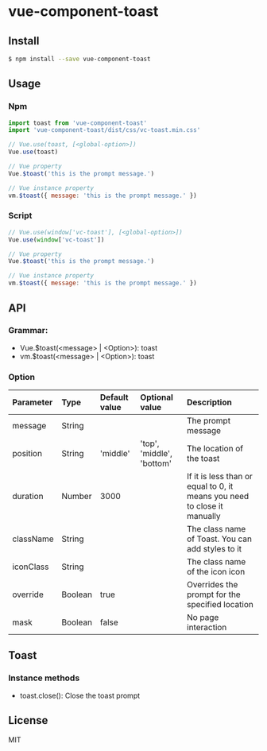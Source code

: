 # vue-component-toast
## Install
```sh
$ npm install --save vue-component-toast
```

## Usage

### Npm
```javascript
import toast from 'vue-component-toast'
import 'vue-component-toast/dist/css/vc-toast.min.css'

// Vue.use(toast, [<global-option>])
Vue.use(toast)

// Vue property
Vue.$toast('this is the prompt message.')

// Vue instance property
vm.$toast({ message: 'this is the prompt message.' })
```

### Script
```javascript
// Vue.use(window['vc-toast'], [<global-option>])
Vue.use(window['vc-toast'])

// Vue property
Vue.$toast('this is the prompt message.')

// Vue instance property
vm.$toast({ message: 'this is the prompt message.' })

```

## API
### Grammar: 
  - Vue.$toast(\<message> | \<Option>): toast
  - vm.$toast(\<message> | \<Option>): toast

### Option
| Parameter | Type | Default value | Optional value | Description |
| :--- | :--- | :--- | :--- | :--- |
| message | String |  |  | The prompt message |
| position | String | 'middle' | 'top', 'middle', 'bottom' | The location of the toast |
| duration | Number | 3000 |  | If it is less than or equal to 0, it means you need to close it manually  |
| className | String | | | The class name of Toast. You can add styles to it |
| iconClass | String | | | The class name of the icon icon |
| override | Boolean | true | | Overrides the prompt for the specified location |
| mask | Boolean | false | | No page interaction |

## Toast
### Instance methods
- toast.close(): Close the toast prompt

## License
MIT
